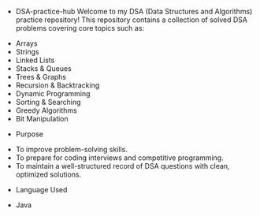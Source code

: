 * DSA-practice-hub
Welcome to my DSA (Data Structures and Algorithms) practice repository!
This repository contains a collection of solved DSA problems covering core topics such as:

- Arrays
- Strings
- Linked Lists
- Stacks & Queues
- Trees & Graphs
- Recursion & Backtracking
- Dynamic Programming
- Sorting & Searching
- Greedy Algorithms
- Bit Manipulation

* Purpose

- To improve problem-solving skills.
- To prepare for coding interviews and competitive programming.
- To maintain a well-structured record of DSA questions with clean, optimized solutions.

* Language Used

- Java 
